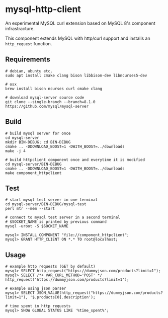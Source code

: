 # mysql-http-client

An experimental MySQL curl extension based on MySQL 8's component infrastracture. 

This component extends MySQL with http/curl support and installs an `http_request` function.

## Requirements

    # debian, ubuntu etc.
    sudo apt install cmake clang bison libbison-dev libncurses5-dev

    # osx
    brew install bison ncurses curl cmake clang

    # download mysql-server source code
    git clone --single-branch --branch=8.1.0 https://github.com/mysql/mysql-server

## Build

    # build mysql server for once
    cd mysql-server
    mkdir BIN-DEBUG; cd BIN-DEBUG
    cmake .. -DDOWNLOAD_BOOST=1 -DWITH_BOOST=../downloads
    make -j 4

    # build httpclient component once and everytime it is modified
    cd mysql-server/BIN-DEBUG
    cmake .. -DDOWNLOAD_BOOST=1 -DWITH_BOOST=../downloads
    make component_httpclient

## Test

    # start mysql test server in one terminal
    cd mysql-server/BIN-DEBUG/mysql-test
    perl mtr --mem --start

    # connect to mysql test server in a second terminal
    # $SOCKET_NAME is printed by previous command
    mysql -uroot -S $SOCKET_NAME

    mysql> INSTALL COMPONENT "file://component_httpclient";
    mysql> GRANT HTTP_CLIENT ON *.* TO root@localhost;

## Usage

    # example http requests (GET by default)
    mysql> SELECT http_request("https://dummyjson.com/products?limit=1");
    mysql> SELECT /*+ VAR_CURL_METHOD='POST' */ http_request('https://dummyjson.com/products?limit=1');

    # example using json parser
    mysql> SELECT JSON_VALUE(http_request("https://dummyjson.com/products?limit=1"), '$.products[0].description');

    # time spent in http requests
    mysql> SHOW GLOBAL STATUS LIKE '%time_spent%';


